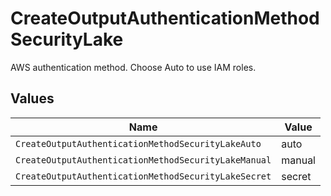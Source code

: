 # CreateOutputAuthenticationMethodSecurityLake

AWS authentication method. Choose Auto to use IAM roles.


## Values

| Name                                                 | Value                                                |
| ---------------------------------------------------- | ---------------------------------------------------- |
| `CreateOutputAuthenticationMethodSecurityLakeAuto`   | auto                                                 |
| `CreateOutputAuthenticationMethodSecurityLakeManual` | manual                                               |
| `CreateOutputAuthenticationMethodSecurityLakeSecret` | secret                                               |